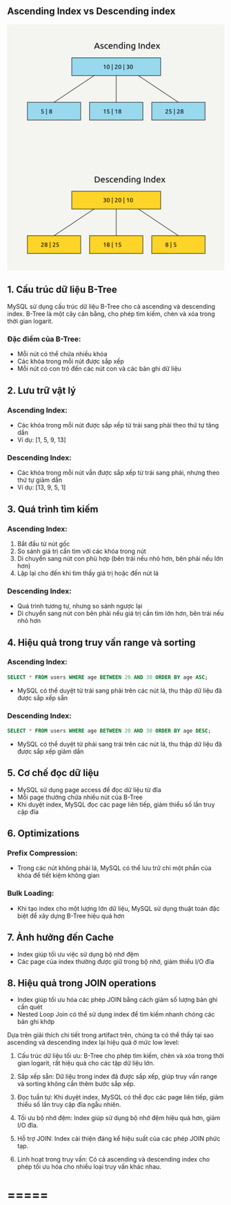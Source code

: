 ## Ascending Index vs Descending index

![](asc-desc-index-btree.png)

## 1. Cấu trúc dữ liệu B-Tree

MySQL sử dụng cấu trúc dữ liệu B-Tree cho cả ascending và descending index. B-Tree là một cây cân bằng, cho phép tìm kiếm, chèn và xóa trong thời gian logarit.

### Đặc điểm của B-Tree:
- Mỗi nút có thể chứa nhiều khóa
- Các khóa trong mỗi nút được sắp xếp
- Mỗi nút có con trỏ đến các nút con và các bản ghi dữ liệu

## 2. Lưu trữ vật lý

### Ascending Index:
- Các khóa trong mỗi nút được sắp xếp từ trái sang phải theo thứ tự tăng dần
- Ví dụ: [1, 5, 9, 13]

### Descending Index:
- Các khóa trong mỗi nút vẫn được sắp xếp từ trái sang phải, nhưng theo thứ tự giảm dần
- Ví dụ: [13, 9, 5, 1]

## 3. Quá trình tìm kiếm

### Ascending Index:
1. Bắt đầu từ nút gốc
2. So sánh giá trị cần tìm với các khóa trong nút
3. Di chuyển sang nút con phù hợp (bên trái nếu nhỏ hơn, bên phải nếu lớn hơn)
4. Lặp lại cho đến khi tìm thấy giá trị hoặc đến nút lá

### Descending Index:
- Quá trình tương tự, nhưng so sánh ngược lại
- Di chuyển sang nút con bên phải nếu giá trị cần tìm lớn hơn, bên trái nếu nhỏ hơn

## 4. Hiệu quả trong truy vấn range và sorting

### Ascending Index:
```sql
SELECT * FROM users WHERE age BETWEEN 20 AND 30 ORDER BY age ASC;
```
- MySQL có thể duyệt từ trái sang phải trên các nút lá, thu thập dữ liệu đã được sắp xếp sẵn

### Descending Index:
```sql
SELECT * FROM users WHERE age BETWEEN 20 AND 30 ORDER BY age DESC;
```
- MySQL có thể duyệt từ phải sang trái trên các nút lá, thu thập dữ liệu đã được sắp xếp giảm dần

## 5. Cơ chế đọc dữ liệu

- MySQL sử dụng page access để đọc dữ liệu từ đĩa
- Mỗi page thường chứa nhiều nút của B-Tree
- Khi duyệt index, MySQL đọc các page liên tiếp, giảm thiểu số lần truy cập đĩa

## 6. Optimizations

### Prefix Compression:
- Trong các nút không phải lá, MySQL có thể lưu trữ chỉ một phần của khóa để tiết kiệm không gian

### Bulk Loading:
- Khi tạo index cho một lượng lớn dữ liệu, MySQL sử dụng thuật toán đặc biệt để xây dựng B-Tree hiệu quả hơn

## 7. Ảnh hưởng đến Cache

- Index giúp tối ưu việc sử dụng bộ nhớ đệm
- Các page của index thường được giữ trong bộ nhớ, giảm thiểu I/O đĩa

## 8. Hiệu quả trong JOIN operations

- Index giúp tối ưu hóa các phép JOIN bằng cách giảm số lượng bản ghi cần quét
- Nested Loop Join có thể sử dụng index để tìm kiếm nhanh chóng các bản ghi khớp



Dựa trên giải thích chi tiết trong artifact trên, chúng ta có thể thấy tại sao ascending và descending index lại hiệu quả ở mức low level:

1. Cấu trúc dữ liệu tối ưu: B-Tree cho phép tìm kiếm, chèn và xóa trong thời gian logarit, rất hiệu quả cho các tập dữ liệu lớn.

2. Sắp xếp sẵn: Dữ liệu trong index đã được sắp xếp, giúp truy vấn range và sorting không cần thêm bước sắp xếp.

3. Đọc tuần tự: Khi duyệt index, MySQL có thể đọc các page liên tiếp, giảm thiểu số lần truy cập đĩa ngẫu nhiên.

4. Tối ưu bộ nhớ đệm: Index giúp sử dụng bộ nhớ đệm hiệu quả hơn, giảm I/O đĩa.

5. Hỗ trợ JOIN: Index cải thiện đáng kể hiệu suất của các phép JOIN phức tạp.

6. Linh hoạt trong truy vấn: Có cả ascending và descending index cho phép tối ưu hóa cho nhiều loại truy vấn khác nhau.

=====
=====